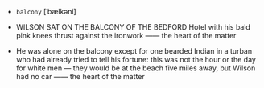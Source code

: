 - `balcony` [ˈbælkəni]



-  WILSON SAT ON THE BALCONY OF THE BEDFORD Hotel with his bald pink knees thrust against the ironwork —— the heart of the matter

-  He was alone on the balcony except for one bearded Indian in a turban who had already tried to tell his fortune: this was not the hour or the day for white men — they would be at the beach five miles away, but Wilson had no car —— the heart of the matter